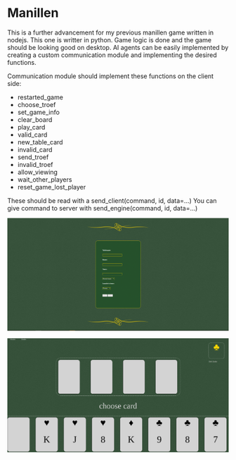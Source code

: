 # Manillen

This is a further advancement for my previous manillen game written in nodejs. This one is writter in python. Game logic is done and the game should be looking good on desktop. AI agents can be easily implemented by creating a custom communication module and implementing the desired functions.

Communication module should implement these functions on the client side:
* restarted_game
* choose_troef
* set_game_info
* clear_board
* play_card
* valid_card
* new_table_card
* invalid_card
* send_troef
* invalid_troef
* allow_viewing
* wait_other_players
* reset_game_lost_player
	
These should be read with a send_client(command, id, data=...)
You can give command to server with send_engine(command, id, data=...)

![Alt text](login.png?raw=true "Login screen")

![Alt text](play.png?raw=true "Play screen")
